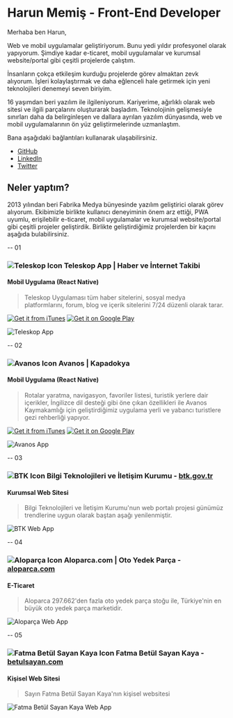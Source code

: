 # Harun Memiş - Front-End Developer

Merhaba ben Harun,

Web ve mobil uygulamalar geliştiriyorum. Bunu yedi yıldır profesyonel olarak yapıyorum. Şimdiye kadar e-ticaret, mobil uygulamalar ve kurumsal website/portal gibi çeşitli projelerde çalıştım.

İnsanların çokça etkileşim kurduğu projelerde görev almaktan zevk alıyorum. İşleri kolaylaştırmak ve daha eğlenceli hale getirmek için yeni teknolojileri denemeyi seven biriyim.

16 yaşımdan beri yazılım ile ilgileniyorum. Kariyerime, ağırlıklı olarak web sitesi ve ilgili parçalarını oluşturarak başladım. Teknolojinin gelişmesiyle sınırları daha da belirginleşen ve dallara ayrılan yazılım dünyasında, web ve mobil uygulamalarının ön yüz geliştirmelerinde uzmanlaştım.

Bana aşağıdaki bağlantıları kullanarak ulaşabilirsiniz.

- [GitHub](https://github.com/h4run)
- [LinkedIn](https://www.linkedin.com/in/harunmemis)
- [Twitter](https://twitter.com/h4run34)

## Neler yaptım?

2013 yılından beri Fabrika Medya bünyesinde yazılım geliştirici olarak görev alıyorum. Ekibimizle birlikte kullanıcı deneyiminin önem arz ettiği, PWA uyumlu, erişilebilir e-ticaret, mobil uygulamalar ve kurumsal website/portal gibi çeşitli projeler geliştirdik. Birlikte geliştirdiğimiz projelerden bir kaçını aşağıda bulabilirsiniz.

-- 01

### ![Teleskop Icon](/static/img/app-icons/teleskop.png) Teleskop App | Haber ve İnternet Takibi

#### Mobil Uygulama (React Native)

> Teleskop Uygulaması tüm haber sitelerini, sosyal medya platformlarını, forum, blog ve içerik sitelerini 7/24 düzenli olarak tarar.

[![Get it from iTunes](/static/img/app-store-badge.svg)](https://itunes.apple.com/tr/app/teleskop/id1442063161)
[![Get it on Google Play](/static/img/google-play-store-badge.svg)](https://play.google.com/store/apps/details?id=com.teleskop)

![Teleskop App](/static/img/mockups/mobile-app/teleskop.jpg)

-- 02

### ![Avanos Icon](/static/img/app-icons/avanos.png) Avanos | Kapadokya

#### Mobil Uygulama (React Native)

> Rotalar yaratma, navigasyon, favoriler listesi, turistik yerlere dair içerikler, İngilizce dil desteği gibi öne çıkan özellikleri ile Avanos Kaymakamlığı için geliştirdiğimiz uygulama yerli ve yabancı turistlere gezi rehberliği yapıyor.

[![Get it from iTunes](/static/img/app-store-badge.svg)](https://itunes.apple.com/tr/app/avanos-kapadokya/id1447085152)
[![Get it on Google Play](/static/img/google-play-store-badge.svg)](https://play.google.com/store/apps/details?id=com.avanos)

![Avanos App](/static/img/mockups/mobile-app/avanos.jpg)

-- 03

### ![BTK Icon](/static/img/app-icons/btk.png) Bilgi Teknolojileri ve İletişim Kurumu - [btk.gov.tr](https://www.btk.gov.tr)

#### Kurumsal Web Sitesi

> Bilgi Teknolojileri ve İletişim Kurumu'nun web portalı projesi günümüz trendlerine uygun olarak baştan aşağı yenilenmiştir.

![BTK Web App](/static/img/mockups/web-app/btk.jpg)

-- 04

### ![Aloparça Icon](/static/img/app-icons/aloparca.png) Aloparca.com | Oto Yedek Parça - [aloparca.com](https://www.aloparca.com/)

#### E-Ticaret

> Aloparca 297.662'den fazla oto yedek parça stoğu ile, Türkiye'nin en büyük oto yedek parça marketidir.

![Aloparça Web App](/static/img/mockups/web-app/aloparca.jpg)

-- 05

### ![Fatma Betül Sayan Kaya Icon](/static/img/app-icons/betulsayan.png) Fatma Betül Sayan Kaya - [betulsayan.com](https://www.betulsayan.com/)

#### Kişisel Web Sitesi

> Sayın Fatma Betül Sayan Kaya'nın kişisel websitesi

![Fatma Betül Sayan Kaya Web App](/static/img/mockups/web-app/betulsayan.jpg)
